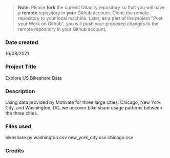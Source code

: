 >**Note**: Please **fork** the current Udacity repository so that you will have a **remote** repository in **your** Github account. Clone the remote repository to your local machine. Later, as a part of the project "Post your Work on Github", you will push your proposed changes to the remote repository in your Github account.

### Date created
16/08/2021

### Project Title
Explore US Bikeshare Data

### Description
Using data provided by Motivate for three large cities: Chicago, New York City, and Washington, DC, we uncover bike share usage patterns between the three cities.

### Files used
bikeshare.py
washington.csv
new_york_city.csv
chicago.csv

### Credits
